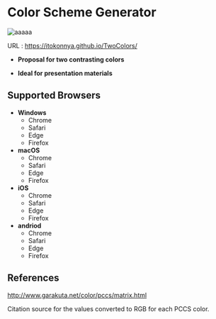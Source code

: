 # Color Scheme Generator

![aaaaa](https://user-images.githubusercontent.com/124262891/218033714-78d532d8-80c4-4749-b91f-d7bec766f955.gif)

URL : https://itokonnya.github.io/TwoColors/

* __Proposal for two contrasting colors__

* __Ideal for presentation materials__

## Supported Browsers

* __Windows__
  * Chrome
  * Safari
  * Edge
  * Firefox
* __macOS__
  * Chrome
  * Safari
  * Edge
  * Firefox
* __iOS__
  * Chrome
  * Safari
  * Edge
  * Firefox
* __andriod__
  * Chrome
  * Safari
  * Edge
  * Firefox

## References

http://www.garakuta.net/color/pccs/matrix.html

Citation source for the values converted to RGB for each PCCS color.
